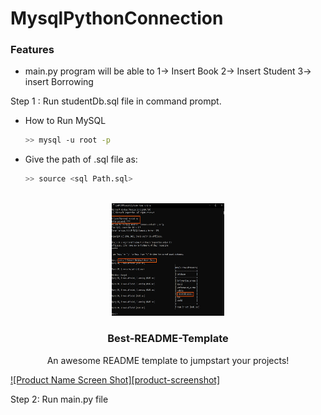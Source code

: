 
# MysqlPythonConnection


### Features

- main.py program will be able to 
	 1-> Insert Book
	 2-> Insert Student
	 3-> insert Borrowing

Step 1 : Run studentDb.sql file in command prompt.
- How to Run MySQL 
  ```sh
  >> mysql -u root -p
  ```
	 	 
- Give the path of .sql file as:
  ```sh
  >> source <sql Path.sql>
  ```	
<br />
<div align="center">
  <a href="https://github.com/othneildrew/Best-README-Template">
    <img src="images/Terminal.jpg" alt="Logo" width="180" height="180">
  </a>
  <h3 align="center">Best-README-Template</h3>
  <p align="center">An awesome README template to jumpstart your projects!
  </p>
</div>

[![Product Name Screen Shot][product-screenshot]](https://example.com)

Step 2: Run main.py file
